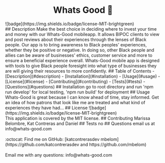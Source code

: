 <h1 align="center">Whats Good 🚀 </h1>
​
![badge](https://img.shields.io/badge/license-MIT-brightgreen)<br />
## Description
Make the best choice in deciding where to invest your time and money with our Whats-Good mobileapp. It allows BIPOC clients to view and post reviews about their experiences through the lenses of Black people. Our app is to bring awareness to Black peoples' experiences, whether they be positive or negative. In doing so, other Black people and allies can be aware of businesses' ethics, customer service and more to ensure a beneficial experience overall. Whats-Good mobile app is designed with tools to give Black people foresight into what type of businesses they are will giving their resources to more confidently.
## Table of Contents
- [Description](#description)
- [Installation](#installation)
- [Usage](#usage)
- [License](#license)
- [Contributing](#contributing)
- [Tests](#tests)
- [Questions](#questions)
## Installation
go to root directory and run 'npm run develop' for local testing, 'npm run build' for deployment
## Usage
Whats-Good is great because I can know ahead of time, stay informed. Get an idea of how patrons that look like me are treated and what kind of experiences they have had…
## License
![badge](https://img.shields.io/badge/license-MIT-brightgreen)
<br />
This application is covered by the MIT license. 
## Contributing
Marissa Belombre, Kat Contreras and Daniel
## Tests
no
## Questions
email us at info@whats-good.com <br />
<br />
:octocat: Find me on GitHub: [katcontrerasdev mbelom](https://github.com/katcontrerasdev and https://github.com/mbelom)<br />
<br />
Email me with any questions: info@whats-good.com<br /><br />



















